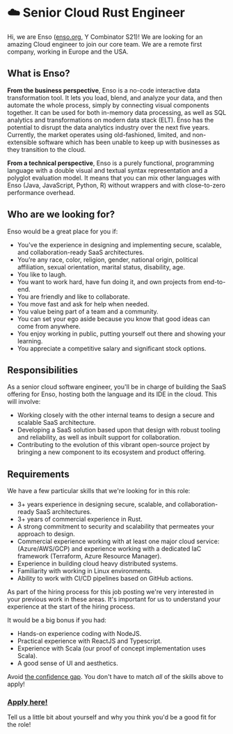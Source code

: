 # ☁️ Senior Cloud Rust Engineer

Hi, we are Enso ([enso.org](https://enso.org), Y Combinator S21)! We are looking for an amazing Cloud 
engineer to join our core team. We are a remote first company, working in 
Europe and the USA.

## What is Enso?

**From the business perspective**, Enso is a no-code interactive data transformation
tool. It lets you load, blend, and analyze your data, and then automate the 
whole process, simply by connecting visual components together. It can be used for
both in-memory data processing, as well as SQL analytics and transformations on modern
data stack (ELT). Enso has the potential to disrupt the data analytics industry over the next five years. 
Currently, the market operates using old-fashioned, limited, and non-extensible
software which has been unable to keep up with businesses as they transition to 
the cloud.

**From a technical perspective**, Enso is a purely functional, programming 
language with a double visual and textual syntax representation and a polyglot
evaluation model. It means that you can mix other languages with Enso (Java, 
JavaScript, Python, R) without wrappers and with close-to-zero performance overhead.

## Who are we looking for?

Enso would be a great place for you if:

- You've the experience in designing and implementing secure, scalable, and collaboration-ready SaaS architectures.
- You’re any race, color, religion, gender, national origin, political affiliation, 
  sexual orientation, marital status, disability, age.
- You like to laugh.
- You want to work hard, have fun doing it, and own projects from end-to-end.
- You are friendly and like to collaborate.
- You move fast and ask for help when needed.
- You value being part of a team and a community.
- You can set your ego aside because you know that good ideas can come from anywhere.
- You enjoy working in public, putting yourself out there and showing your learning.
- You appreciate a competitive salary and significant stock options.


## Responsibilities

As a senior cloud software engineer, you'll be in charge of building the SaaS offering for Enso,
hosting both the language and its IDE in the cloud. This will involve:

- Working closely with the other internal teams to design a secure and scalable SaaS architecture.
- Developing a SaaS solution based upon that design with robust tooling and reliability, as well as
  inbuilt support for collaboration.
- Contributing to the evolution of this vibrant open-source project by bringing a new component to
  its ecosystem and product offering.


## Requirements

We have a few particular skills that we're looking for in this role:

- 3+ years experience in designing secure, scalable, and collaboration-ready SaaS architectures.
- 3+ years of commercial experience in Rust.
- A strong commitment to security and scalability that permeates your approach to design.
- Commercial experience working with at least one major cloud service: (Azure/AWS/GCP) and
  experience working with a dedicated IaC framework (Terraform, Azure Resource Manager).
- Experience in building cloud heavy distributed systems.
- Familiarity with working in Linux environments.
- Ability to work with CI/CD pipelines based on GitHub actions.

As part of the hiring process for this job posting we're very interested
in your previous work in these areas. It's important for us to
understand your experience at the start of the hiring process.

It would be a big bonus if you had:

- Hands-on experience coding with NodeJS.
- Practical experience with ReactJS and Typescript.
- Experience with Scala (our proof of concept implementation uses Scala).
- A good sense of UI and aesthetics.

Avoid [the confidence gap](https://www.forbes.com/sites/womensmedia/2014/04/28/act-now-to-shrink-the-confidence-gap/).
You don't have to match _all_ of the skills above to apply!

### [Apply here!](https://airtable.com/shrvlYkORWq0nW2Ga)

Tell us a little bit about yourself and why you think you'd be a good fit for the role!
